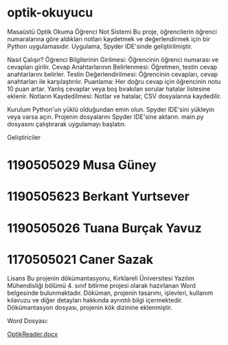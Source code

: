 # optik-okuyucu
Masaüstü Optik Okuma Öğrenci Not Sistemi
Bu proje, öğrencilerin öğrenci numaralarına göre aldıkları notları kaydetmek ve değerlendirmek için bir Python uygulamasıdır. Uygulama, Spyder IDE'sinde geliştirilmiştir.

Nasıl Çalışır?
Öğrenci Bilgilerinin Girilmesi: Öğrencinin öğrenci numarası ve cevapları girilir.
Cevap Anahtarlarının Belirlenmesi: Öğretmen, testin cevap anahtarlarını belirler.
Testin Değerlendirilmesi: Öğrencinin cevapları, cevap anahtarları ile karşılaştırılır.
Puanlama: Her doğru cevap için öğrencinin notu 10 puan artar. Yanlış cevaplar veya boş bırakılan sorular hatalar listesine eklenir.
Notların Kaydedilmesi: Notlar ve hatalar, CSV dosyalarına kaydedilir.

Kurulum
Python'un yüklü olduğundan emin olun.
Spyder IDE'sini yükleyin veya varsa açın.
Projenin dosyalarını Spyder IDE'sine aktarın.
main.py dosyasını çalıştırarak uygulamayı başlatın.

Geliştiriciler
# 1190505029 Musa Güney
# 1190505623 Berkant Yurtsever
# 1190505026 Tuana Burçak Yavuz
# 1170505021 Caner Sazak 

Lisans
Bu projenin dökümantasyonu, Kırklareli Üniversitesi Yazılım Mühendisliği bölümü 4. sınıf bitirme projesi olarak hazırlanan Word belgesinde bulunmaktadır. Döküman, projenin tasarımı, işlevleri, kullanım kılavuzu ve diğer detayları hakkında ayrıntılı bilgi içermektedir. Dökümantasyon dosyası, projenin kök dizinine eklenmiştir. 

Word Dosyası:

[OptikReader.docx](https://github.com/Eneston/Optik-Reader/files/15011439/OptikReader.docx)



